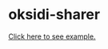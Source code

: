 # oksidi-sharer

[Click here to see example.](https://ciantic.github.io/oksidi-sharer-svelte/public/)
